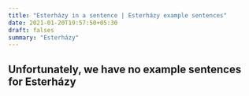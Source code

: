 ```yaml
---
title: "Esterházy in a sentence | Esterházy example sentences"
date: 2021-01-20T19:57:50+05:30
draft: falses
summary: "Esterházy"
---
```

## Unfortunately, we have no example sentences for Esterházy                 
